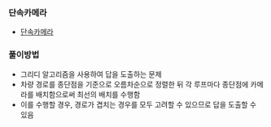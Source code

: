 ### 단속카메라
- [단속카메라](https://school.programmers.co.kr/learn/courses/30/lessons/42884)
### 풀이방법
- 그리디 알고리즘을 사용하여 답을 도출하는 문제
- 차량 경로를 종단점을 기준으로 오름차순으로 정렬한 뒤 각 루프마다 종단점에 카메라를 배치함으로써 최선의 배치를 수행함
- 이를 수행할 경우, 경로가 겹치는 경우를 모두 고려할 수 있으므로 답을 도출할 수 있음